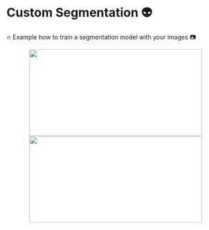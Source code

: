 # Custom Segmentation :alien:

:fire: Example how to train a segmentation model with your images :camera:

<div class="row" align="center">
  <img src="./video/video_predict.gif" width="400" height="200" />
</div>

<div class="row" align="center">
  <img src="./video/video.gif" width="400" height="200" />
</div>
